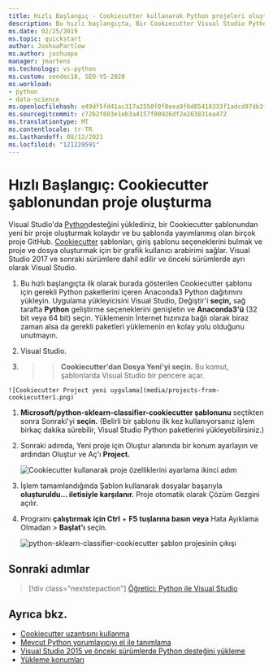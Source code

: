 ```yaml
---
title: Hızlı Başlangıç - Cookiecutter kullanarak Python projeleri oluşturma
description: Bu hızlı başlangıçta, Bir Cookiecutter Visual Studio Python için yeni bir proje oluşturuluyor.
ms.date: 02/25/2019
ms.topic: quickstart
author: JoshuaPartlow
ms.author: joshuapa
manager: jmartens
ms.technology: vs-python
ms.custom: seodec18, SEO-VS-2020
ms.workload:
- python
- data-science
ms.openlocfilehash: e49df5fd41ac317a2550f0f8eea9f6d85418333f1adcd97db3f9d69a466f117b
ms.sourcegitcommit: c72b2f603e1eb3a4157f00926df2e263831ea472
ms.translationtype: MT
ms.contentlocale: tr-TR
ms.lasthandoff: 08/12/2021
ms.locfileid: "121229591"
---
```

# <a name="quickstart-create-a-project-from-a-cookiecutter-template"></a>Hızlı Başlangıç: Cookiecutter şablonundan proje oluşturma

Visual Studio'da [Python](installing-python-support-in-visual-studio.md)desteğini yüklediniz, bir Cookiecutter şablonundan yeni bir proje oluşturmak kolaydır ve bu şablonda yayımlanmış olan birçok proje GitHub. [Cookiecutter](https://cookiecutter.readthedocs.io/en/latest/) şablonları, giriş şablonu seçeneklerini bulmak ve proje ve dosya oluşturmak için bir grafik kullanıcı arabirimi sağlar. Visual Studio 2017 ve sonraki sürümlere dahil edilir ve önceki sürümlerde ayrı olarak Visual Studio.

1. Bu hızlı başlangıçta ilk olarak burada gösterilen Cookiecutter şablonu için gerekli Python paketlerini içeren Anaconda3 Python dağıtımını yükleyin. Uygulama yükleyicisini Visual Studio, Değiştir'i **seçin,** sağ tarafta **Python** geliştirme seçeneklerini genişletin ve **Anaconda3'ü** (32 bit veya 64 bit) seçin. Yüklemenin İnternet hızınıza bağlı olarak biraz zaman alsa da gerekli paketleri yüklemenin en kolay yolu olduğunu unutmayın.

1. Visual Studio.

1.   >    >  **Cookiecutter'dan Dosya Yeni'yi seçin.** Bu komut, şablonlarda Visual Studio bir pencere açar.

    ![Cookiecutter Project yeni uygulama](media/projects-from-cookiecutter1.png)

1. **Microsoft/python-sklearn-classifier-cookiecutter şablonunu** seçtikten sonra Sonraki'yi **seçin.** (Belirli bir şablonu ilk kez kullanıyorsanız işlem birkaç dakika sürebilir, Visual Studio Python paketlerini yükleyebilirsiniz.)

1. Sonraki adımda, Yeni proje için Oluştur alanında  bir konum ayarlayın ve ardından Oluştur ve Aç'ı **Project.**

    ![Cookiecutter kullanarak proje özelliklerini ayarlama ikinci adım](media/projects-from-cookiecutter2.png)

1. İşlem tamamlandığında Şablon kullanarak dosyalar başarıyla **oluşturuldu... iletisiyle karşılanır.** Proje otomatik olarak Çözüm Gezgini açılır.

1. Programı **çalıştırmak için Ctrl** + **F5** **tuşlarına basın veya** Hata Ayıklama Olmadan  >  **Başlat'ı** seçin.

    ![python-sklearn-classifier-cookiecutter şablon projesinin çıkışı](media/projects-from-cookiecutter4.png)

## <a name="next-steps"></a>Sonraki adımlar

> [!div class="nextstepaction"]
> [Öğretici: Python ile Visual Studio](tutorial-working-with-python-in-visual-studio-step-01-create-project.md)

## <a name="see-also"></a>Ayrıca bkz.

- [Cookiecutter uzantısını kullanma](using-python-cookiecutter-templates.md)
- [Mevcut Python yorumlayıcıyı el ile tanımlama](managing-python-environments-in-visual-studio.md#manually-identify-an-existing-environment)
- [Visual Studio 2015 ve önceki sürümlerde Python desteğini yükleme](installing-python-support-in-visual-studio.md)
- [Yükleme konumları](installing-python-support-in-visual-studio.md#install-locations)
